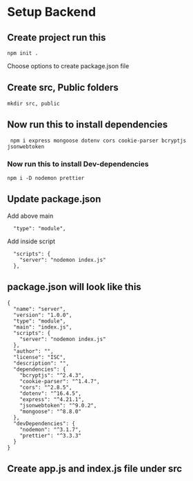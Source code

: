 # Setup Backend

## Create project run this

```
npm init .
```

Choose options to create package.json file

## Create src, Public folders

```
mkdir src, public
```

## Now run this to install dependencies

```
 npm i express mongoose dotenv cors cookie-parser bcryptjs jsonwebtoken
```

### Now run this to install Dev-dependencies

```
npm i -D nodemon prettier
```

## Update package.json

Add above main

```
  "type": "module",
```

Add inside script

```
  "scripts": {
    "server": "nodemon index.js"
  },
```

## package.json will look like this

```
{
  "name": "server",
  "version": "1.0.0",
  "type": "module",
  "main": "index.js",
  "scripts": {
    "server": "nodemon index.js"
  },
  "author": "",
  "license": "ISC",
  "description": "",
  "dependencies": {
    "bcryptjs": "^2.4.3",
    "cookie-parser": "^1.4.7",
    "cors": "^2.8.5",
    "dotenv": "^16.4.5",
    "express": "^4.21.1",
    "jsonwebtoken": "^9.0.2",
    "mongoose": "^8.8.0"
  },
  "devDependencies": {
    "nodemon": "^3.1.7",
    "prettier": "^3.3.3"
  }
}
```

## Create app.js and index.js file under src
